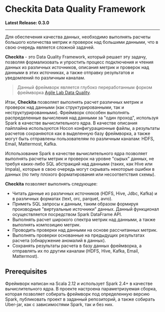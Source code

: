 # Checkita Data Quality Framework

**Latest Release: 0.3.0**

---

Для обеспечения качества данных, необходимо выполнять расчеты большого количества метрик и проверок над большими
данными, что в свою очередь является сложной задачей. 

**Checkita** - это Data Quality Framework, который решает эту задачу, позволяя формализовать и упростить процесс
подключения и чтения данных из различных источников, описания метрик и проверок над данными в этих источниках,
а также отправку результатов и уведомлений по различным каналам.

> Данный фреймворк является глубоко переработанным форком фреймворка 
> [Agile Lab Data Quality](https://github.com/agile-lab-dev/DataQuality).

Итак, **Checkita** позволяет выполнять расчет различных метрик и проверок над данными (как структурированными,
так и неструктурированными). Фреймворк способен выполнять распределенные вычисления над данными за "один проход",
используя Spark в качестве вычислительного ядра. В качестве описания пайплайна используются Hocon конфигурационные
файлы, а результаты расчетов сохраняются как в выделенную базу фреймворка, а также могут быть отправлены пользователям
по различным каналам: HDFS, Email, Mattermost, Kafka.

Использование Spark в качестве вычислительного ядра позволяет выполнять расчеты метрик и проверок
на уровне "сырых" данных, не требуя каких-либо SQL абстракций над данными (таких, как Hive или Impala),
которые в свою очередь могут скрывать некоторые ошибки в данных
(по типу плохого форматирования или несоответствия схемы).

**Checkita** позволяет выполнять следующее:

* Читать данные из различных источников (HDFS, Hive, Jdbc, Kafka) и в различных форматах (text, orc, parquet, avro).
* Приметь SQL запросы к данным, таким образом формируя производные "виртуальные источники" данных.
  Данный функционал осуществляется посредством Spark DataFrame API.
* Выполнять расчет широкого спектра метрик над данными, а также выполнять композицию метрик.
* Проводить проверки над данными на основе рассчитанных метрик.
* Выполнять проверки основанные на предыдущих результатах расчета (обнаружение аномалий в данных).
* Сохранять результаты расчета в базу данных фреймворка, а отправлять их по другим каналам
  (HDFS, Hive, Kafka, Email, Mattermost).

## Prerequisites

Фреймворк написан на Scala 2.12 и использует Spark 2.4+ в качестве вычислительного ядра.
В проекте настроена параметризуемая сборка, которая позволяет собирать фреймворк под определенную версию Spark,
публиковать проект в заданный репозиторий, а также собирать Uber-jar, как с зависимостями Spark, так и без них.
